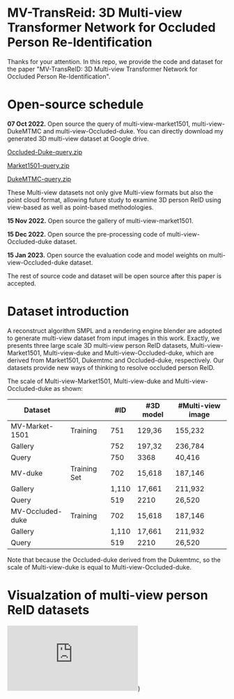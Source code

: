 # MV-TransReid:  3D Multi-view Transformer Network for Occluded Person Re-Identification

Thanks for your attention. In this repo, we provide the code and dataset for the paper "MV-TransReID: 3D Multi-view Transformer Network for Occluded Person Re-Identification".



# Open-source  schedule

**07 Oct 2022.** Open source the query of multi-view-market1501, multi-view-DukeMTMC and  multi-view-Occluded-duke. You can directly download my generated 3D multi-view dataset at  Google drive.

[Occluded-Duke-query.zip](https://drive.google.com/file/d/1cF_ozpjsbaFEa9tku1Kf_cTgkRNAozdy/view?usp=sharing)

[Market1501-query.zip](https://drive.google.com/file/d/1K2oqkP84ql5abFkp8V8vCvnR1b5N-VzM/view?usp=sharing)

[DukeMTMC-query.zip](https://drive.google.com/file/d/1iZgPoJ5dQKAcxjfKG2bvCSftoAbEoK3H/view?usp=sharing)

These Multi-view datasets not only give Multi-view formats but also the point cloud format, allowing future study to examine 3D person ReID using view-based as well as point-based methodologies.

**15 Nov 2022.** Open source the gallery of multi-view-market1501. 

**15 Dec 2022.** Open source the pre-processing code of  multi-view-Occluded-duke dataset. 

**15 Jan 2023.** Open source the evaluation code and model weights on multi-view-Occluded-duke dataset. 

The rest of  source code and dataset will be open source after this paper is accepted.



# Dataset introduction

A reconstruct algorithm SMPL and a rendering engine blender are adopted to generate multi-view dataset from input images in this work. Exactly, we presents three large scale 3D multi-view person ReID datasets, Multi-view-Market1501, Multi-view-duke and  Multi-view-Occluded-duke, which are derived from Market1501, Dukemtmc and Occluded-duke, respectively. Our datasets provide new ways of thinking to resolve occluded person ReID.

The scale of Multi-view-Market1501, Multi-view-duke and  Multi-view-Occluded-duke  as shown:

| Dataset          |              | #ID   | #3D model | #Multi-view image |
| ---------------- | ------------ | ----- | --------- | ----------------- |
| MV-Market-1501   | Training     | 751   | 129,36    | 155,232           |
| Gallery          |              | 752   | 197,32    | 236,784           |
| Query            |              | 750   | 3368      | 40,416            |
| MV-duke          | Training Set | 702   | 15,618    | 187,146           |
| Gallery          |              | 1,110 | 17,661    | 211,932           |
| Query            |              | 519   | 2210      | 26,520            |
| MV-Occluded-duke | Training     | 702   | 15,618    | 187,146           |
| Gallery          |              | 1,110 | 17,661    | 211,932           |
| Query            |              | 519   | 2210      | 26,520            |

Note that because the Occluded-duke derived from the Dukemtmc, so the scale of Multi-view-duke is equal to Multi-view-Occluded-duke. 
# Visualzation of multi-view person ReID datasets
![](https://github.com/yuzaiyangsemi/MV-TransReID/blob/main/vrfig.1.pdf))
